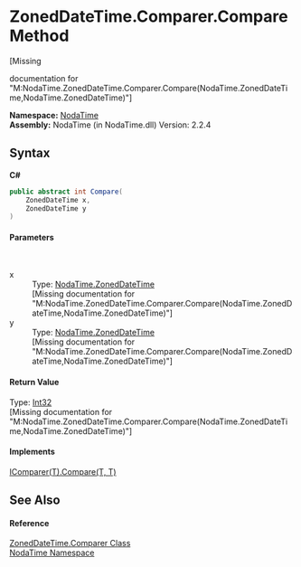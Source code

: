 # ZonedDateTime.Comparer.Compare Method 
 

\[Missing <summary> documentation for "M:NodaTime.ZonedDateTime.Comparer.Compare(NodaTime.ZonedDateTime,NodaTime.ZonedDateTime)"\]

**Namespace:**&nbsp;<a href="N_NodaTime">NodaTime</a><br />**Assembly:**&nbsp;NodaTime (in NodaTime.dll) Version: 2.2.4

## Syntax

**C#**<br />
``` C#
public abstract int Compare(
	ZonedDateTime x,
	ZonedDateTime y
)
```


#### Parameters
&nbsp;<dl><dt>x</dt><dd>Type: <a href="T_NodaTime_ZonedDateTime">NodaTime.ZonedDateTime</a><br />\[Missing <param name="x"/> documentation for "M:NodaTime.ZonedDateTime.Comparer.Compare(NodaTime.ZonedDateTime,NodaTime.ZonedDateTime)"\]</dd><dt>y</dt><dd>Type: <a href="T_NodaTime_ZonedDateTime">NodaTime.ZonedDateTime</a><br />\[Missing <param name="y"/> documentation for "M:NodaTime.ZonedDateTime.Comparer.Compare(NodaTime.ZonedDateTime,NodaTime.ZonedDateTime)"\]</dd></dl>

#### Return Value
Type: <a href="http://msdn2.microsoft.com/en-us/library/td2s409d" target="_blank">Int32</a><br />\[Missing <returns> documentation for "M:NodaTime.ZonedDateTime.Comparer.Compare(NodaTime.ZonedDateTime,NodaTime.ZonedDateTime)"\]

#### Implements
<a href="http://msdn2.microsoft.com/en-us/library/xh5ks3b3" target="_blank">IComparer(T).Compare(T, T)</a><br />

## See Also


#### Reference
<a href="T_NodaTime_ZonedDateTime_Comparer">ZonedDateTime.Comparer Class</a><br /><a href="N_NodaTime">NodaTime Namespace</a><br />